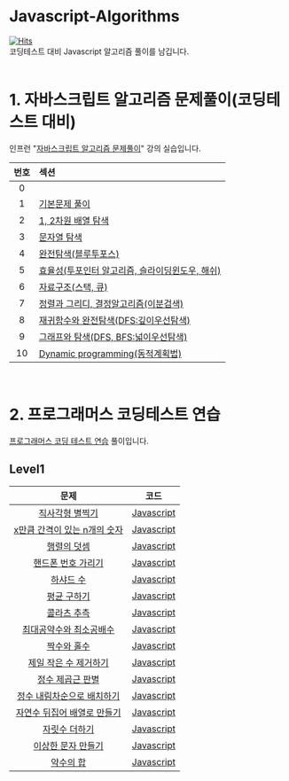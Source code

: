 # Javascript-Algorithms  
[![Hits](https://hits.seeyoufarm.com/api/count/incr/badge.svg?url=https%3A%2F%2Fgithub.com%2Faeroej%2FJavascript-Algorithms&count_bg=%2379C83D&title_bg=%23555555&icon=counter-strike.svg&icon_color=%23E7E7E7&title=hits&edge_flat=false)](https://hits.seeyoufarm.com)  
코딩테스트 대비 Javascript 알고리즘 풀이를 남깁니다.  
<br>

# 1. 자바스크립트 알고리즘 문제풀이(코딩테스트 대비)  
인프런 "[자바스크립트 알고리즘 문제풀이](https://www.inflearn.com/course/%EC%9E%90%EB%B0%94%EC%8A%A4%ED%81%AC%EB%A6%BD%ED%8A%B8-%EC%95%8C%EA%B3%A0%EB%A6%AC%EC%A6%98-%EB%AC%B8%EC%A0%9C%ED%92%80%EC%9D%B4/dashboard)" 강의 실습입니다.   

|번호|섹션|
|:---:|:---|
|0|[]()|
|1|[기본문제 풀이](https://github.com/aeroej/Javascript-Algorithms/tree/main/inflearn#%EC%84%B9%EC%85%98-1-%EA%B8%B0%EB%B3%B8%EB%AC%B8%EC%A0%9C%ED%92%80%EC%9D%B4)|
|2|[1, 2차원 배열 탐색](https://github.com/aeroej/Javascript-Algorithms/tree/main/inflearn#%EC%84%B9%EC%85%98-2-1-2%EC%B0%A8%EC%9B%90-%ED%83%90%EC%83%89)|
|3|[문자열 탐색](https://github.com/aeroej/Javascript-Algorithms/tree/main/inflearn#%EC%84%B9%EC%85%98-3-%EB%AC%B8%EC%9E%90%EC%97%B4-%ED%83%90%EC%83%89)|
|4|[완전탐색(블루투포스)](https://github.com/aeroej/Javascript-Algorithms/tree/main/inflearn#%EC%84%B9%EC%85%98-4-%EC%99%84%EC%A0%84%ED%83%90%EC%83%89%EB%B8%94%EB%A3%A8%ED%88%AC%ED%8F%AC%EC%8A%A4)|
|5|[효율성(투포인터 알고리즘, 슬라이딩윈도우, 해쉬)](https://github.com/aeroej/Javascript-Algorithms/tree/main/inflearn#%EC%84%B9%EC%85%98-5-%ED%9A%A8%EC%9C%A8%EC%84%B1%ED%88%AC%ED%8F%AC%EC%9D%B8%ED%84%B0-%EC%95%8C%EA%B3%A0%EB%A6%AC%EC%A6%98-%EC%8A%AC%EB%9D%BC%EC%9D%B4%EB%94%A9%EC%9C%88%EB%8F%84%EC%9A%B0-%ED%95%B4%EC%89%AC)|
|6|[자료구조(스택, 큐)](https://github.com/aeroej/Javascript-Algorithms/tree/main/inflearn#%EC%84%B9%EC%85%98-6-%EC%9E%90%EB%A3%8C%EA%B5%AC%EC%A1%B0%EC%8A%A4%ED%83%9D-%ED%81%90)|
|7|[정렬과 그리디, 결정알고리즘(이분검색)](https://github.com/aeroej/Javascript-Algorithms/tree/main/inflearn#%EC%84%B9%EC%85%98-7-%EC%A0%95%EB%A0%AC%EA%B3%BC-%EA%B7%B8%EB%A6%AC%EB%94%94-%EA%B2%B0%EC%A0%95%EC%95%8C%EA%B3%A0%EB%A6%AC%EC%A6%98%EC%9D%B4%EB%B6%84%EA%B2%80%EC%83%89)|
|8|[재귀함수와 완전탐색(DFS:깊이우선탐색)](https://github.com/aeroej/Javascript-Algorithms/tree/main/inflearn#%EC%84%B9%EC%85%98-8-%EC%9E%AC%EA%B7%80%ED%95%A8%EC%88%98%EC%99%80-%EC%99%84%EC%A0%84%ED%83%90%EC%83%89dfs%EA%B9%8A%EC%9D%B4%EC%9A%B0%EC%84%A0%ED%83%90%EC%83%89)|
|9|[그래프와 탐색(DFS, BFS:넓이우선탐색)](https://github.com/aeroej/Javascript-Algorithms/tree/main/inflearn#%EC%84%B9%EC%85%98-9-%EA%B7%B8%EB%9E%98%ED%94%84%EC%99%80-%ED%83%90%EC%83%89dfs-bfs%EB%84%93%EC%9D%B4%EC%9A%B0%EC%84%A0%ED%83%90%EC%83%89)|
|10|[Dynamic programming(동적계획법)](https://github.com/aeroej/Javascript-Algorithms/tree/main/inflearn#%EC%84%B9%EC%85%98-10-dynamic-programming%EB%8F%99%EC%A0%81%EA%B3%84%ED%9A%8D%EB%B2%95)|
<br>

# 2. 프로그래머스 코딩테스트 연습  
[프로그래머스 코딩 테스트 연습](https://programmers.co.kr/learn/challenges) 풀이입니다.  
## Level1  
|문제|코드|
|:---:|:---:|
|[직사각형 별찍기](https://programmers.co.kr/learn/courses/30/lessons/12969)|[Javascript](https://github.com/aeroej/Javascript-Algorithms/blob/main/programmers/level1/%EC%A7%81%EC%82%AC%EA%B0%81%ED%98%95%EB%B3%84%EC%B0%8D%EA%B8%B0.js)|
|[x만큼 간격이 있는 n개의 숫자](https://programmers.co.kr/learn/courses/30/lessons/12954)|[Javascript](https://github.com/aeroej/Javascript-Algorithms/blob/main/programmers/level1/x%EB%A7%8C%ED%81%BC%EA%B0%84%EA%B2%A9%EC%9D%B4%EC%9E%88%EB%8A%94n%EA%B0%9C%EC%9D%98%EC%88%AB%EC%9E%90.js)|
|[행렬의 덧셈](https://programmers.co.kr/learn/courses/30/lessons/12950)|[Javascript](https://github.com/aeroej/Javascript-Algorithms/blob/main/programmers/level1/%ED%96%89%EB%A0%AC%EC%9D%98%EB%8D%A7%EC%85%88.js)|
|[핸드폰 번호 가리기](https://programmers.co.kr/learn/courses/30/lessons/12948)|[Javascript](https://github.com/aeroej/Javascript-Algorithms/blob/main/programmers/level1/%ED%95%B8%EB%93%9C%ED%8F%B0%EB%B2%88%ED%98%B8%EA%B0%80%EB%A6%AC%EA%B8%B0.js)|
|[하샤드 수](https://programmers.co.kr/learn/courses/30/lessons/12947)|[Javascript](https://github.com/aeroej/Javascript-Algorithms/blob/main/programmers/level1/%ED%95%98%EC%83%A4%EB%93%9C%EC%88%98.js)|
|[평균 구하기](https://programmers.co.kr/learn/courses/30/lessons/12944)|[Javascript](https://github.com/aeroej/Javascript-Algorithms/blob/main/programmers/level1/%ED%8F%89%EA%B7%A0%EA%B5%AC%ED%95%98%EA%B8%B0.js)|
|[콜라츠 추측](https://programmers.co.kr/learn/courses/30/lessons/12943)|[Javascript](https://github.com/aeroej/Javascript-Algorithms/blob/main/programmers/level1/%EC%BD%9C%EB%9D%BC%EC%B8%A0%EC%B6%94%EC%B8%A1.js)|
|[최대공약수와 최소공배수](https://programmers.co.kr/learn/courses/30/lessons/12940)|[Javascript](https://github.com/aeroej/Javascript-Algorithms/blob/main/programmers/level1/%EC%B5%9C%EB%8C%80%EA%B3%B5%EC%95%BD%EC%88%98%EC%99%80%EC%B5%9C%EC%86%8C%EA%B3%B5%EB%B0%B0%EC%88%98.js)|
|[짝수와 홀수](https://programmers.co.kr/learn/courses/30/lessons/12937)|[Javascript]()|
|[제일 작은 수 제거하기](https://programmers.co.kr/learn/courses/30/lessons/12935)|[Javascript]()|
|[정수 제곱근 판별](https://programmers.co.kr/learn/courses/30/lessons/12934)|[Javascript]()|
|[정수 내림차순으로 배치하기](https://programmers.co.kr/learn/courses/30/lessons/12933)|[Javascript]()|
|[자연수 뒤집어 배열로 만들기](https://programmers.co.kr/learn/courses/30/lessons/12932)|[Javascript]()|
|[자릿수 더하기](https://programmers.co.kr/learn/courses/30/lessons/12931)|[Javascript]()|
|[이상한 문자 만들기](https://programmers.co.kr/learn/courses/30/lessons/12930)|[Javascript]()|
|[약수의 합](https://programmers.co.kr/learn/courses/30/lessons/12928)|[Javascript]()|
